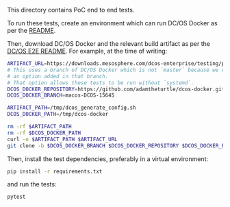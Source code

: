 This directory contains PoC end to end tests.

To run these tests, create an environment which can run DC/OS Docker as per the [README](https://github.com/dcos/dcos-docker/blob/master/README.md#requirements).

Then, download DC/OS Docker and the relevant build artifact as per the [DC/OS E2E README](https://github.com/adamtheturtle/dcos-e2e#test-environment).
For example, at the time of writing:

```sh
ARTIFACT_URL=https://downloads.mesosphere.com/dcos-enterprise/testing/pull/884/dcos_generate_config.ee.sh
# This uses a branch of DC/OS Docker which is not `master` because we rely on
# an option added in that branch.
# That option allows these tests to be run without `systemd`.
DCOS_DOCKER_REPOSITORY=https://github.com/adamtheturtle/dcos-docker.git
DCOS_DOCKER_BRANCH=macos-DCOS-15645

ARTIFACT_PATH=/tmp/dcos_generate_config.sh
DCOS_DOCKER_PATH=/tmp/dcos-docker

rm -rf $ARTIFACT_PATH
rm -rf $DCOS_DOCKER_PATH
curl -o $ARTIFACT_PATH $ARTIFACT_URL
git clone -b $DCOS_DOCKER_BRANCH $DCOS_DOCKER_REPOSITORY $DCOS_DOCKER_PATH
```

Then, install the test dependencies, preferably in a virtual environment:

```sh
pip install -r requirements.txt
```

and run the tests:

```sh
pytest
```
